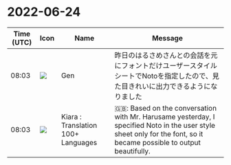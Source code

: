 # 2022-06-24

|Time (UTC)|Icon|Name|Message|
|---|---|---|---|
|08:03|![](https://avatars.slack-edge.com/2021-11-28/2760484838823_4e3ce5c4a1c8bdf8d04e_72.png)|Gen|昨日のはるさめさんとの会話を元にフォントだけユーザースタイルシートでNotoを指定したので、見た目きれいに出力できるようになりました|
|08:03|![](https://avatars.slack-edge.com/2021-08-02/2324149410423_2aa7423c4133ecb9f168_72.png)|Kiara : Translation 100+ Languages|🇬🇧: Based on the conversation with Mr. Harusame yesterday, I specified Noto in the user style sheet only for the font, so it became possible to output beautifully.|
